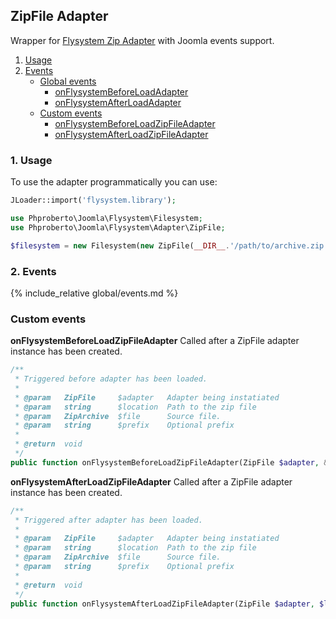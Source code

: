 ## ZipFile Adapter

Wrapper for [Flysystem Zip Adapter](https://github.com/thephpleague/flysystem-ziparchive) with Joomla events support.


1. [Usage](#usage)
2. [Events](#events)
    * [Global events](#global-adapters-events)
        * [onFlysystemBeforeLoadAdapter](#onFlysystemBeforeLoadAdapter)
        * [onFlysystemAfterLoadAdapter](#onFlysystemAfterLoadAdapter)
    * [Custom events](#custom-events)
        * [onFlysystemBeforeLoadZipFileAdapter](#onFlysystemBeforeLoadZipFileAdapter)
        * [onFlysystemAfterLoadZipFileAdapter](#onFlysystemAfterLoadFtpAdapter)

### 1. Usage <a id="usage"></a>

To use the adapter programmatically you can use:  

```php
JLoader::import('flysystem.library');

use Phproberto\Joomla\Flysystem\Filesystem;
use Phproberto\Joomla\Flysystem\Adapter\ZipFile;

$filesystem = new Filesystem(new ZipFile(__DIR__.'/path/to/archive.zip'))
```

### 2. Events <a id="events"></a>

{% include_relative global/events.md %}

### Custom events <a id="custom-events"></a>

**onFlysystemBeforeLoadZipFileAdapter** Called after a ZipFile adapter instance has been created.<a id="onFlysystemBeforeLoadZipFileAdapter"></a>

```php
/**
 * Triggered before adapter has been loaded.
 *
 * @param   ZipFile     $adapter   Adapter being instatiated
 * @param   string      $location  Path to the zip file
 * @param   ZipArchive  $file      Source file.
 * @param   string      $prefix    Optional prefix
 *
 * @return  void
 */
public function onFlysystemBeforeLoadZipFileAdapter(ZipFile $adapter, &$location, ZipArchive $file = null, &$prefix = null)
```

**onFlysystemAfterLoadZipFileAdapter** Called after a ZipFile adapter instance has been created.<a id="onFlysystemAfterLoadZipFileAdapter"></a>

```php
/**
 * Triggered after adapter has been loaded.
 *
 * @param   ZipFile     $adapter   Adapter being instatiated
 * @param   string      $location  Path to the zip file
 * @param   ZipArchive  $file      Source file.
 * @param   string      $prefix    Optional prefix
 *
 * @return  void
 */
public function onFlysystemAfterLoadZipFileAdapter(ZipFile $adapter, $location, ZipArchive $file = null, $prefix = null)
```